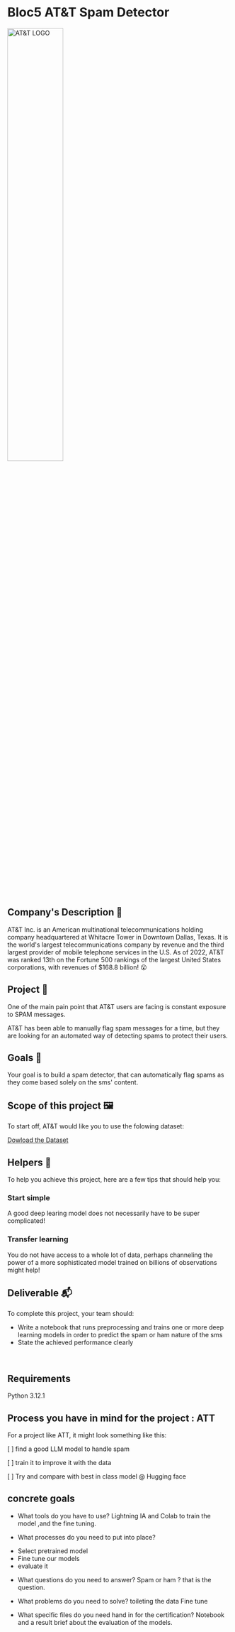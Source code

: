 # Bloc5 AT&T Spam Detector

<img src="https://full-stack-assets.s3.eu-west-3.amazonaws.com/M08-deep-learning/AT%26T_logo_2016.svg" alt="AT&T LOGO" width="50%" />

## Company's Description 📇

AT&T Inc. is an American multinational telecommunications holding company headquartered at Whitacre Tower in Downtown Dallas, Texas. It is the world's largest telecommunications company by revenue and the third largest provider of mobile telephone services in the U.S. As of 2022, AT&T was ranked 13th on the Fortune 500 rankings of the largest United States corporations, with revenues of $168.8 billion! 😮

## Project 🚧

One of the main pain point that AT&T users are facing is constant exposure to SPAM messages.

AT&T has been able to manually flag spam messages for a time, but they are looking for an automated way of detecting spams to protect their users.

## Goals 🎯

Your goal is to build a spam detector, that can automatically flag spams as they come based solely on the sms' content.

## Scope of this project 🖼️

To start off, AT&T would like you to use the folowing dataset:

<ins>Dowload the Dataset</ins>

## Helpers 🦮

To help you achieve this project, here are a few tips that should help you:

### Start simple

A good deep learing model does not necessarily have to be super complicated!

### Transfer learning

You do not have access to a whole lot of data, perhaps channeling the power of a more sophisticated model trained on billions of observations might help!

## Deliverable 📬

To complete this project, your team should:

- Write a notebook that runs preprocessing and trains one or more deep learning models in order to predict the spam or ham nature of the sms
- State the achieved performance clearly

&nbsp;

## Requirements
Python 3.12.1


## Process you have in mind for the project : ATT
For a project like ATT, it might look something like this:

 [ ]  find a good LLM model to handle spam 

 [ ]  train it to improve it with the data

 [ ]  Try and compare with best in class model @ Hugging face

## concrete goals

* What tools do you have to use?
Lightning IA and Colab to train the model ,and the fine tuning.

* What processes do you need to put into place?
- Select pretrained model
- Fine tune our models
- evaluate it

* What questions do you need to answer?
Spam or ham ? that is the question.

* What problems do you need to solve?
toileting the data 
Fine tune

* What specific files do you need hand in for the certification?
Notebook and a result brief about the evaluation of the models.

